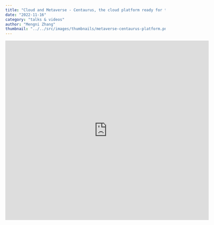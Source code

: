 ```yaml
---
title: "Cloud and Metaverse - Centaurus, the cloud platform ready for the Metaverse"
date: "2022-11-16"
category: "talks & videos"
author: "Mengni Zhang"
thumbnail: "../../src/images/thumbnails/metaverse-centaurus-platform.png"
---
```


<iframe src="https://player.vimeo.com/video/773978246?h=7922ddb911" width="640" height="564" frameborder="0" allow="autoplay; fullscreen" allowfullscreen></iframe>
